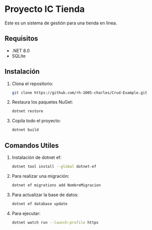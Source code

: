 # Proyecto IC Tienda

Este es un sistema de gestión para una tienda en línea.

## Requisitos

- .NET 8.0
- SQLite

## Instalación

1. Clona el repositorio:

   ```bash
   git clone https://github.com/rh-2005-charles/Crud-Example.git

2. Restaura los paquetes NuGet:

    ```bash
    dotnet restore

3. Copila todo el proyecto:

    ```bash
    dotnet build

## Comandos Utiles

1. Instalación de dotnet ef:

    ```bash
    dotnet tool install --global dotnet-ef

2. Para realizar una migración:

    ```bash
    dotnet ef migrations add NombreMigracion

3. Para actualizar la base de datos:

    ```bash
    dotnet ef database update

4. Para ejecutar:

    ```bash
    dotnet watch run --launch-profile https